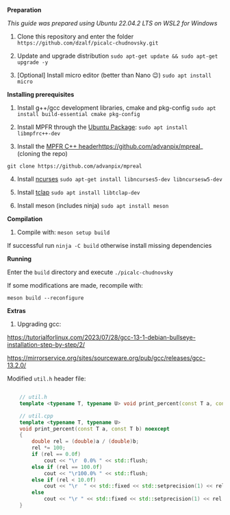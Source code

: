 **Preparation**

_This guide was prepared using Ubuntu 22.04.2 LTS on WSL2 for Windows_

1. Clone this repository and enter the folder
   `https://github.com/dzalf/picalc-chudnovsky.git`

2. Update and upgrade distribution
   `sudo apt-get update && sudo apt-get upgrade -y`

3. [Optional] Install micro editor (better than Nano :wink:)
   `sudo apt install micro`

**Installing prerequisites**

1. Install g++/gcc development libraries, cmake and pkg-config
   `sudo apt install build-essential cmake pkg-config`

2. Install MPFR through the [Ubuntu Package](https://launchpad.net/ubuntu/+source/mpfrc%2B%2B):
   `sudo apt install libmpfrc++-dev`

3. Install the [MPFR C++ header]()https://github.com/advanpix/mpreal_ (cloning the repo)

```
git clone https://github.com/advanpix/mpreal
```

4. Install [ncurses](https://en.wikipedia.org/wiki/Ncurses)
   `sudo apt-get install libncurses5-dev libncursesw5-dev`

5. Install [tclap](https://launchpad.net/ubuntu/+source/tclap)
   `sudo apt install libtclap-dev`

6. Install meson (includes ninja)
   `sudo apt install meson`

**Compilation**

1. Compile with: `meson setup build`

If successful run `ninja -C build` otherwise install missing dependencies

**Running**

Enter the `build` directory and execute `./picalc-chudnovsky`

If some modifications are made, recompile with:

`meson build --reconfigure`

**Extras**

1. Upgrading gcc:

https://tutorialforlinux.com/2023/07/28/gcc-13-1-debian-bullseye-installation-step-by-step/2/

https://mirrorservice.org/sites/sourceware.org/pub/gcc/releases/gcc-13.2.0/

Modified `util.h` header file:

```cpp

	// util.h
	template <typename T, typename U> void print_percent(const T a, const U b) noexcept;

	// util.cpp
	template <typename T, typename U>
	void print_percent(const T a, const T b) noexcept
	{
		double rel = (double)a / (double)b;
		rel *= 100;
		if (rel == 0.0f)
			cout << "\r  0.0% " << std::flush;
		else if (rel == 100.0f)
			cout << "\r100.0% " << std::flush;
		else if (rel < 10.0f)
			cout << "\r  " << std::fixed << std::setprecision(1) << rel << "% " << std::flush;
		else
			cout << "\r " << std::fixed << std::setprecision(1) << rel << "% " << std::flush;
	}

```
